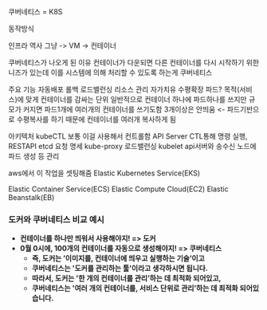 
쿠버네티스 = K8S


동작방식

인프라 역사
그냥 -> VM -> 컨테이너

쿠버네티스가 나오게 된 이유
컨테이너가 다운되면 다른 컨테이너를 다시 시작하기 위한 니즈가 있는데
이를 시스템에 의해 처리할 수 있도록 하는게 쿠버네티스

주요 기능
자동배포 롤백
로드밸런싱
리소스 관리
자가치유
수평확장
	파드?
		목적(서비스)에 맞게 컨테이너를 감싸는 단위
		일반적으로 컨테이너 하나에 파드하나를 쓰지만 규모가 커지면 파드1개에 여러개의 컨테이너를 쓰기도함
		3개이상은 안띄움 <- 파드기반으로 수평복사를 하기 때문에 컨테이너를 여러개 복사하게 됨

아키텍처
	kubeCTL
		보통 이걸 사용해서 컨트롤함
	API Server
		CTL통해 명령 실행, RESTAPI
	etcd
		요청 명세
	kube-proxy
		로드밸런싱
	kubelet
		api서버와 송수신
		노드에 파드 생성 등 관리
		
aws에서 이 작업을 셋팅해줌
	Elastic Kubernetes Service(EKS)
	
Elastic Container Service(ECS)
Elastic Compute Cloud(EC2)
Elastic Beanstalk(EB)


### **도커와 쿠버네티스 비교 예시**

- **컨테이너를 하나만 띄워서 사용해야지! => 도커**
- **0월 0시에, 100개의 컨테이너를 자동으로 생성해야지! => 쿠버네티스**
    - **즉, 도커는 ’이미지를, 컨테이너에 띄우고 실행하는 기술’이고**
    - **쿠버네티스는 '도커를 관리하는 툴'이라고 생각하시면 됩니다.**
    - **따라서, 도커는 '한 개의 컨테이너를 관리’하는 데 최적화 되어있고,**
    - **쿠버네티스는 '여러 개의 컨테이너를, 서비스 단위로 관리’하는 데 최적화 되어있습니다.**

